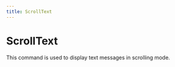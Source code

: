 ```yaml
---
title: ScrollText
---
```


# ScrollText

<div>This command is used to display text messages in scrolling mode.</div>
